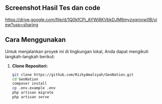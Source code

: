 ## Screenshot Hasil Tes dan code
https://drive.google.com/file/d/1Q0kfCPi_AYWj8KVbkDJM8myzxqrovw0B/view?usp=sharing

## Cara Menggunakan

Untuk menjalankan proyek ini di lingkungan lokal, Anda dapat mengikuti langkah-langkah berikut:

1. **Clone Repositori:**
   ```bash
   git clone https://github.com/RizkyAmalsyah/GeoNation.git
   cd GeoNation
   composer install
   cp .env.example .env
   php artisan migrate
   php artisan serve
   
